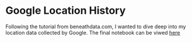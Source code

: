 # Google Location History
Following the tutorial from beneathdata.com, I wanted to dive deep into my location data collected by Google. The final notebook can be viwed [here](https://nbviewer.jupyter.org/github/black-tea/google_location_history/blob/master/MyTimeinLA.ipynb)
